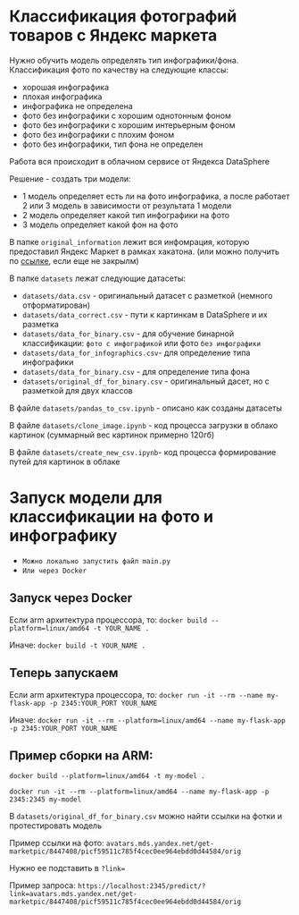 # Классификация фотографий товаров с Яндекс маркета

Нужно обучить модель определять тип инфографики/фона.
Классификация фото по качеству на следующие классы: 
- хорошая инфографика
- плохая инфографика
- инфографика не определена
- фото без инфографики с хорошим однотонным фоном 
- фото без инфографики с хорошим интерьерным фоном  
- фото без инфографики с плохим фоном
- фото без инфографики, тип фона не определен 

Работа вся происходит в облачном сервисе от Яндекса DataSphere

Решение - создать три модели:
- 1 модель определяет есть ли на фото инфографика, а после работает 2 или 3 модель в зависимости от результата 1 модели
- 2 модель определяет какой тип инфографики на фото
- 3 модель определяет какой фон на фото

В папке `original_information` лежит вся инфомрация, 
которую предоставил Яндекс Маркет в рамках хакатона. 
(или можно получить по [ссылке](https://disk.yandex.ru/d/7av1MzlLM9lOg), если еще не закрылм)

В папке `datasets` лежат следующие датасеты:

- `datasets/data.csv` - оригинальный датасет с разметкой (немного отформатирован)
- `datasets/data_correct.csv` - пути к картинкам в DataSphere и их разметка
- `datasets/data_for_binary.csv` - для обучение бинарной классификации: `фото с инфографикой` или фото `без инфографики`
- `datasets/data_for_infographics.csv`- для определение типа инфографики
- `datasets/data_for_binary.csv` - для определение типа фона
- `datasets/original_df_for_binary.csv` - оригинальный дасет, но с разметкой для двух классов

В файле `datasets/pandas_to_csv.ipynb` - описано как созданы датасеты

В файле `datasets/clone_image.ipynb` - код процесса загрузки в облако картинок (суммарный вес картинок примерно 120гб)

В файле `datasets/create_new_csv.ipynb`- код процесса формирование путей для картинок в облаке

# Запуск модели для классификации на фото и инфографику

- `Можно локально запустить файл main.py`
- `Или через Docker`

## Запуск через Docker

Если arm архитектура процессора, то: `docker build --platform=linux/amd64 -t YOUR_NAME .`

Иначе: `docker build -t YOUR_NAME .`

## Теперь запускаем

Если arm архитектура процессора, то: `docker run -it --rm --name my-flask-app -p 2345:YOUR_PORT YOUR_NAME`

Иначе: `docker run -it --rm --platform=linux/amd64 --name my-flask-app -p 2345:YOUR_PORT YOUR_NAME`

## Пример сборки на ARM:
`docker build --platform=linux/amd64 -t my-model .`

`docker run -it --rm --platform=linux/amd64 --name my-flask-app -p 2345:2345 my-model`

В `datasets/original_df_for_binary.csv` можно найти ссылки на фотки и протестировать модель

Пример ссылки на фото: `avatars.mds.yandex.net/get-marketpic/8447408/picf59511c785f4cec0ee964ebdd0d44584/orig`

Нужно ее подставить в `?link=`

Пример запроса: `https://localhost:2345/predict/?link=avatars.mds.yandex.net/get-marketpic/8447408/picf59511c785f4cec0ee964ebdd0d44584/orig`